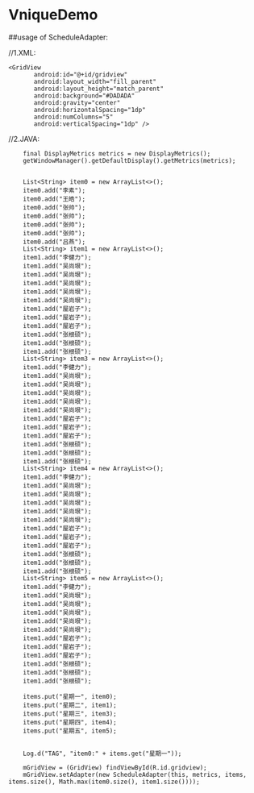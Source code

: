 # VniqueDemo

##usage of ScheduleAdapter:

//1.XML:

    <GridView
           android:id="@+id/gridview"
           android:layout_width="fill_parent"
           android:layout_height="match_parent"
           android:background="#DADADA"
           android:gravity="center"
           android:horizontalSpacing="1dp"
           android:numColumns="5"
           android:verticalSpacing="1dp" />
        
 //2.JAVA:
 
        final DisplayMetrics metrics = new DisplayMetrics();
        getWindowManager().getDefaultDisplay().getMetrics(metrics);


        List<String> item0 = new ArrayList<>();
        item0.add("李素");
        item0.add("王皓");
        item0.add("张帅");
        item0.add("张帅");
        item0.add("张帅");
        item0.add("张帅");
        item0.add("吕燕");
        List<String> item1 = new ArrayList<>();
        item1.add("李健力");
        item1.add("吴尚垠");
        item1.add("吴尚垠");
        item1.add("吴尚垠");
        item1.add("吴尚垠");
        item1.add("吴尚垠");
        item1.add("屋岩子");
        item1.add("屋岩子");
        item1.add("屋岩子");
        item1.add("张根硕");
        item1.add("张根硕");
        item1.add("张根硕");
        List<String> item3 = new ArrayList<>();
        item1.add("李健力");
        item1.add("吴尚垠");
        item1.add("吴尚垠");
        item1.add("吴尚垠");
        item1.add("吴尚垠");
        item1.add("吴尚垠");
        item1.add("屋岩子");
        item1.add("屋岩子");
        item1.add("屋岩子");
        item1.add("张根硕");
        item1.add("张根硕");
        item1.add("张根硕");
        List<String> item4 = new ArrayList<>();
        item1.add("李健力");
        item1.add("吴尚垠");
        item1.add("吴尚垠");
        item1.add("吴尚垠");
        item1.add("吴尚垠");
        item1.add("吴尚垠");
        item1.add("屋岩子");
        item1.add("屋岩子");
        item1.add("屋岩子");
        item1.add("张根硕");
        item1.add("张根硕");
        item1.add("张根硕");
        List<String> item5 = new ArrayList<>();
        item1.add("李健力");
        item1.add("吴尚垠");
        item1.add("吴尚垠");
        item1.add("吴尚垠");
        item1.add("吴尚垠");
        item1.add("吴尚垠");
        item1.add("屋岩子");
        item1.add("屋岩子");
        item1.add("屋岩子");
        item1.add("张根硕");
        item1.add("张根硕");
        item1.add("张根硕");

        items.put("星期一", item0);
        items.put("星期二", item1);
        items.put("星期三", item3);
        items.put("星期四", item4);
        items.put("星期五", item5);


        Log.d("TAG", "item0:" + items.get("星期一"));

        mGridView = (GridView) findViewById(R.id.gridview);
        mGridView.setAdapter(new ScheduleAdapter(this, metrics, items, items.size(), Math.max(item0.size(), item1.size())));
